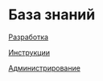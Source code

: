 # База знаний

[Разработка](/razrabotka/README.md)

[Инструкции](https://bsoft.gitbook.io/wiki/instrukcii)

[Администрирование](https://bsoft.gitbook.io/wiki/administrirovanie)

